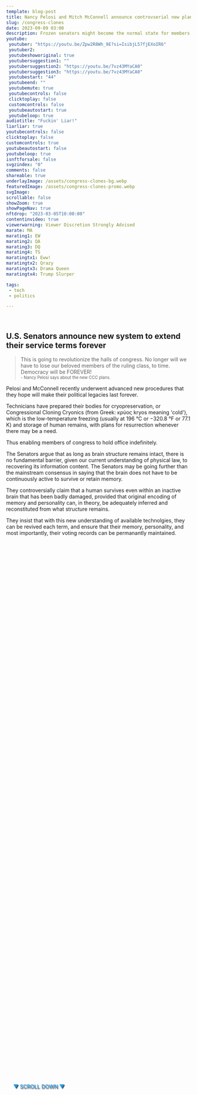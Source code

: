 ```yaml
---
template: blog-post
title: Nancy Pelosi and Mitch McConnell announce controvserial new plans for using Congressional Cloning Cryonics (CCC)
slug: /congress-clones
date: 2023-09-09 03:00
description: Frozen senators might become the normal state for members of congress
youtube:
 youtuber: "https://youtu.be/Zpw2R8Wh_9E?si=IsibjL57fjEXoIR6"
 youtuber2: 
 youtubeshoworiginal: true
 youtubersuggestion1: ""
 youtubersuggestion2: "https://youtu.be/7vz43MYaCA0"
 youtubersuggestion3: "https://youtu.be/7vz43MYaCA0"
 youtubestart: "44"
 youtubeend: ""
 youtubemute: true
 youtubecontrols: false
 clicktoplay: false
 customcontrols: false
 youtubeautostart: true
 youtubeloop: true
audiotitle: "Fuckin' Liar!"
liarliar: true
youtubecontrols: false
clicktoplay: false
customcontrols: true
youtubeautostart: false
youtubeloop: true
isnftforsale: false
svgzindex: "0"
comments: false
shareable: true
underlayImage: /assets/congress-clones-bg.webp
featuredImage: /assets/congress-clones-promo.webp
svgImage: 
scrollable: false
showZoom: true
showPageNav: true
nftdrop: "2023-03-05T10:00:00"
contentinvideo: true
viewerwarning: Viewer Discretion Strongly Advised
marate: MA
marating1: EW
marating2: QA
marating3: DQ
marating4: TS
maratingtx1: Eww!
maratingtx2: Qrazy
maratingtx3: Drama Queen
maratingtx4: Trump Slurper

tags: 
 - tech
 - politics

---
```


<div style="position:absolute; top:75vh; text-shadow:2px 2px 2px #333; color:#1D9BF0 !important; padding-left:2vw; animation:fadeout 4s forwards; animation-delay:4s;">
▼ SCROLL DOWN ▼
</div>

<div class="contentinside" style="">
<!-- <img class="" src="/assets/matt-floating-head.webp" width="100%" style=" z-index:-1; opacity:0;
animation: kariFilter1 6s ease-in-out;
animation-delay: 4s;
animation-iteration-count:infinite;
" /> -->


<!-- <div class="bubble bubble-bottom-left" style="position:absolute; width:; top:30%; left:20vw; display:flex; justify-content:center;backdrop-filter: blur(6px);
animation: bubbleBop 9s ease-in;
animation-delay: 6s;
animation-direction: forwards;
animation-iteration-count:1;
opacity:0;
"><span style="font-size:120%; font-weight:bold;"><span style="font-size:160%; font-weight:bold;"></span></div>


<div class="bubble bubble-bottom-right" style="position:absolute; width:50vw; top:50%; right:20vw; display:block; justify-content:center; font-size:110%;backdrop-filter: blur(6px);
animation: bubbleBop1 10s ease-in;
animation-delay:8s;
animation-direction: forwards;
animation-iteration-count:1;
opacity:0;
"><span style="font-weight:bold;"></span></div> -->


</div>

<style>

@keyframes kariFilter1{
	0% { 
		opacity:0; }

	25% {
		/* -webkit-backdrop-filter: blur(15px); 
		backdrop-filter: blur(15px);  */
		opacity:.3;
	}
	50% {
		transform:translateY(1%);
		/* -webkit-backdrop-filter: blur(6px); 
		backdrop-filter: blur(6px);  */
		opacity:.8;
	}
	75% {
		transform:translateY(-1%);
		/* -webkit-backdrop-filter: blur(12px); 
		backdrop-filter: blur(12px);  */
		opacity:.7;
	}
	100% { 
		transform:translateY(1%);
		/* -webkit-backdrop-filter: blur(8px); 
		backdrop-filter: blur(8px);  */
		opacity:.2;
	}
  }


</style>




<div class="contentbody" style="text-align:left !important; margin-top:0;">


<br />


## U.S. Senators announce new system to extend their service terms forever


<blockquote>
This is going to revolutionize the halls of congress. No longer will we have to lose our beloved members of the ruling class, to time. Democracy will be FOREVER!
<br /><span style="font-size:80%;">- Nancy Pelosi says about the new CCC plans.</span>
 </blockquote>


Pelosi and McConnell recently underwent advanced new procedures that they hope will make their political legacies last forever.

Technicians have prepared their bodies for cryopreservation, or Congressional Cloning Cryonics (from Greek: κρύος kryos meaning 'cold'), which is the low-temperature freezing (usually at 196 °C or −320.8 °F or 77.1 K) and storage of human remains, with plans for resurrection whenever there may be a need. 

Thus enabling members of congress to hold  office indefinitely.

The Senators argue that as long as brain structure remains intact, there is no fundamental barrier, given our current understanding of physical law, to recovering its information content. The Senators may be going further than the mainstream consensus in saying that the brain does not have to be continuously active to survive or retain memory.

They controversially claim that a human survives even within an inactive brain that has been badly damaged, provided that original encoding of memory and personality can, in theory, be adequately inferred and reconstituted from what structure remains.

They insist that with this new understanding of available technolgies, they can be revived each term, and ensure that their memory, personality, and most importantly, their voting records can be permanantly maintained.























</div>